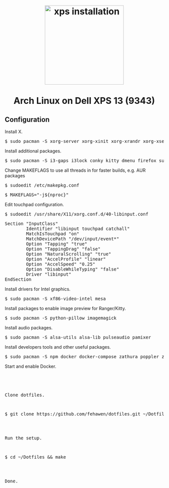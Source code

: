 <h1 align="center">
	<a href="https://github.com/fehawen/arch-guide/blob/master/docs/INSTALL.md">
		<img alt="xps installation" src="https://user-images.githubusercontent.com/36552788/59856089-7df2d100-9376-11e9-906a-cc3f8a6d6001.png" width="250">
	</a>
	<br>
	<br>
	Arch Linux on Dell XPS 13 (9343)
	</h1>

## Configuration

Install X.

<pre>
$ sudo pacman -S xorg-server xorg-xinit xorg-xrandr xorg-xsetroot
</pre>

Install additional packages.

<pre>
$ sudo pacman -S i3-gaps i3lock conky kitty dmenu firefox surf gtop ranger git xf86-input-libinput otf-font-awesome pacman-contrib scrot newsboat zathura zathura-pdf-poppler zip unzip
</pre>

Change MAKEFLAGS to use all threads in for faster builds, e.g. AUR packages

<pre>
$ sudoedit /etc/makepkg.conf
</pre>

<pre>
$ MAKEFLAGS="-j${nproc}"
</pre>

Edit touchpad configuration.

<pre>
$ sudoedit /usr/share/X11/xorg.conf.d/40-libinput.conf
</pre>

<pre>
Section "InputClass"
        Identifier "libinput touchpad catchall"
        MatchIsTouchpad "on"
        MatchDevicePath "/dev/input/event*"
        Option "Tapping" "true"
        Option "TappingDrag" "false"
        Option "NaturalScrolling" "true"
        Option "AccelProfile" "linear"
        Option "AccelSpeed" "0.25"
        Option "DisableWhileTyping" "false"
        Driver "libinput"
EndSection
</pre>

Install drivers for Intel graphics.

<pre>
$ sudo pacman -S xf86-video-intel mesa
</pre>

Install packages to enable image preview for Ranger/Kitty.

<pre>
$ sudo pacman -S python-pillow imagemagick
</pre>

Install audio packages.

<pre>
$ sudo pacman -S alsa-utils alsa-lib pulseaudio pamixer
</pre>

Install developers tools and other useful packages.

<pre>
$ sudo pacman -S npm docker docker-compose zathura poppler zathura-pdf-poppler
</pre>

Start and enable Docker.

<pre
$ systemctl start docker
</pre>

<pre
$ systemctl enable docker
</pre>

Clone dotfiles.

<pre>
$ git clone https://github.com/fehawen/dotfiles.git ~/Dotfiles
</pre>

Run the setup.

<pre>
$ cd ~/Dotfiles && make
</pre>

Done.
